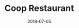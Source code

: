 ---
title:          "Coop Restaurant"
date:           "2018-07-05"
draft:          false
robotsExclude:  true
---